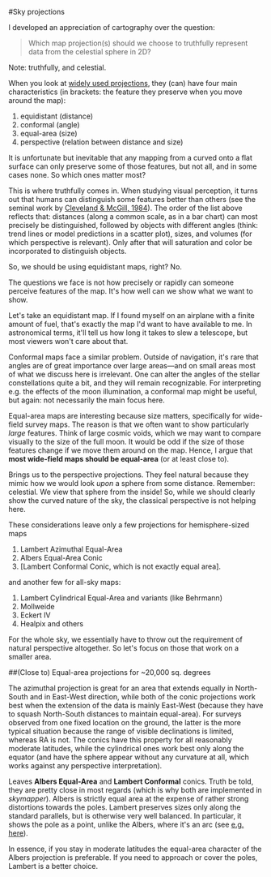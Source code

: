 #Sky projections

I developed an appreciation of cartography over the question:

> Which map projection(s) should we choose to truthfully represent data from the celestial sphere in 2D? 

Note: truthfully, and celestial.

When you look at [widely used projections](http://egsc.usgs.gov/isb//pubs/MapProjections/projections.html), they (can) have four main characteristics (in brackets: the feature they preserve when you move around the map):

1. equidistant (distance)
2. conformal (angle)
3. equal-area (size)
4. perspective (relation between distance and size)

It is unfortunate but inevitable that any mapping from a curved onto a flat surface can only preserve some of those features, but not all, and in some cases none. So which ones matter most?

This is where truthfully comes in. When studying visual perception, it turns out that humans can distinguish some features better than others (see the seminal work by [Cleveland & McGill, 1984](https://web.cs.dal.ca/~sbrooks/csci4166-6406/seminars/readings/Cleveland_GraphicalPerception_Science85.pdf)). The order of the list above reflects that: distances (along a common scale, as in a bar chart) can most precisely be distinguished, followed by objects with different angles (think: trend lines or model predictions in a scatter plot), sizes, and volumes (for which perspective is relevant). Only after that will saturation and color be incorporated to distinguish objects.

So, we should be using equidistant maps, right? No.

The questions we face is not how precisely or rapidly can someone perceive features of the map. It's how well can we show what we want to show.

Let's take an equidistant map. If I found myself on an airplane with a finite amount of fuel, that's exactly the map I'd want to have available to me. In astronomical terms, it'll tell us how long it takes to slew a telescope, but most viewers won't care about that.

Conformal maps face a similar problem. Outside of navigation, it's rare that angles are of great importance over large areas—and on small areas most of what we discuss here is irrelevant. One can alter the angles of the stellar constellations quite a bit, and they will remain recognizable. For interpreting e.g. the effects of the moon illumination, a conformal map might be useful, but again: not necessarily the main focus here.

Equal-area maps are interesting because size matters, specifically for wide-field survey maps. The reason is that we often want to show particularly *large* features. Think of large cosmic voids, which we may want to compare visually to the size of the full moon. It would be odd if the size of those features change if we move them around on the map. Hence, I argue that **most wide-field maps should be equal-area** (or at least close to).

Brings us to the perspective projections. They feel natural because they mimic how we would look *upon* a sphere from some distance. Remember: celestial. We view that sphere from the inside! So, while we should clearly show the curved nature of the sky, the classical perspective is not helping here.

These considerations leave only a few projections for hemisphere-sized maps

1. Lambert Azimuthal Equal-Area
2. Albers Equal-Area Conic
3. [Lambert Conformal Conic, which is not exactly equal area].

and another few for all-sky maps:

1. Lambert Cylindrical Equal-Area and variants (like Behrmann)
2. Mollweide
3. Eckert IV
4. Healpix and others

For the whole sky, we essentially have to throw out the requirement of natural perspective altogether. So let's focus on those that work on a smaller area.

##(Close to) Equal-area projections for ~20,000 sq. degrees 

The azimuthal projection is great for an area that extends equally in North-South and in East-West direction, while both of the conic projections work best when the extension of the data is mainly East-West (because they have to squash North-South distances to maintain equal-area). For surveys observed from one fixed location on the ground, the latter is the more typical situation because the range of visible declinations is limited, whereas RA is not. The conics have this property for all reasonably moderate latitudes, while the cylindrical ones work best only along the equator (and have the sphere appear without any curvature at all, which works against any perspective interpretation).

Leaves **Albers Equal-Area** and **Lambert Conformal** conics. Truth be told, they are pretty close in most regards (which is why both are implemented in *skymapper*). Albers is strictly equal area at the expense of rather strong distortions towards the poles. Lambert preserves sizes only along the standard parallels, but is otherwise very well balanced. In particular, it shows the pole as a point, unlike the Albers, where it's an arc (see [e.g. here](http://lazarus.elte.hu/~guszlev/vet/conic.htm)).

In essence, if you stay in moderate latitudes the equal-area character of the Albers projection is preferable. If you need to approach or cover the poles, Lambert is a better choice.
